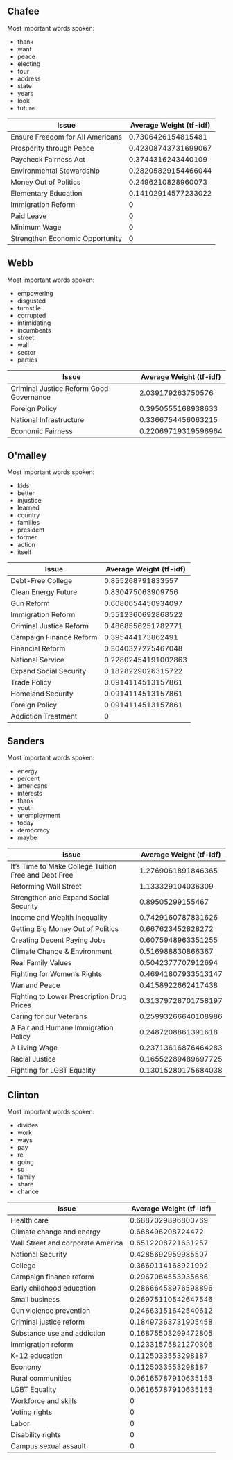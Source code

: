 

## Chafee
Most important words spoken:
  - thank
  - want
  - peace
  - electing
  - four
  - address
  - state
  - years
  - look
  - future


 |              Issue              | Average Weight (tf-idf) | 
 | -------------------------------- | ----------------------- | 
 | Ensure Freedom for All Americans | 0.7306426154815481      | 
 | Prosperity through Peace         | 0.42308743731699067     | 
 | Paycheck Fairness Act            | 0.3744316243440109      | 
 | Environmental Stewardship        | 0.28205829154466044     | 
 | Money Out of Politics            | 0.2496210828960073      | 
 | Elementary Education             | 0.14102914577233022     | 
 | Immigration Reform               | 0                       | 
 | Paid Leave                       | 0                       | 
 | Minimum Wage                     | 0                       | 
 | Strengthen Economic Opportunity  | 0                       | 


## Webb
Most important words spoken:
  - empowering
  - disgusted
  - turnstile
  - corrupted
  - intimidating
  - incumbents
  - street
  - wall
  - sector
  - parties


 |                  Issue                  | Average Weight (tf-idf) | 
 | --------------------------------------- | ----------------------- | 
 | Criminal Justice Reform Good Governance | 2.039179263750576       | 
 | Foreign Policy                          | 0.3950555168938633      | 
 | National Infrastructure                 | 0.3366754456063215      | 
 | Economic Fairness                       | 0.22069719319596964     | 


## O'malley
Most important words spoken:
  - kids
  - better
  - injustice
  - learned
  - country
  - families
  - president
  - former
  - action
  - itself


 |          Issue          | Average Weight (tf-idf) | 
 | ----------------------- | ----------------------- | 
 | Debt-Free College       | 0.855268791833557       | 
 | Clean Energy Future     | 0.830475063909756       | 
 | Gun Reform              | 0.6080654450934097      | 
 | Immigration Reform      | 0.5512360692868522      | 
 | Criminal Justice Reform | 0.4868556251782771      | 
 | Campaign Finance Reform | 0.395444173862491       | 
 | Financial Reform        | 0.3040327225467048      | 
 | National Service        | 0.22802454191002863     | 
 | Expand Social Security  | 0.1828229026315722      | 
 | Trade Policy            | 0.0914114513157861      | 
 | Homeland Security       | 0.0914114513157861      | 
 | Foreign Policy          | 0.0914114513157861      | 
 | Addiction Treatment     | 0                       | 


## Sanders
Most important words spoken:
  - energy
  - percent
  - americans
  - interests
  - thank
  - youth
  - unemployment
  - today
  - democracy
  - maybe


 |                        Issue                        | Average Weight (tf-idf) | 
 | ---------------------------------------------------- | ----------------------- | 
 | It’s Time to Make College Tuition Free and Debt Free | 1.2769061891846365      | 
 | Reforming Wall Street                                | 1.133329104036309       | 
 | Strengthen and Expand Social Security                | 0.89505299155467        | 
 | Income and Wealth Inequality                         | 0.7429160787831626      | 
 | Getting Big Money Out of Politics                    | 0.667623452828272       | 
 | Creating Decent Paying Jobs                          | 0.6075948963351255      | 
 | Climate Change & Environment                         | 0.516988830866367       | 
 | Real Family Values                                   | 0.5042377707912694      | 
 | Fighting for Women’s Rights                          | 0.46941807933513147     | 
 | War and Peace                                        | 0.4158922662417438      | 
 | Fighting to Lower Prescription Drug Prices           | 0.31379728701758197     | 
 | Caring for our Veterans                              | 0.25993266640108986     | 
 | A Fair and Humane Immigration Policy                 | 0.2487208861391618      | 
 | A Living Wage                                        | 0.23713616876464283     | 
 | Racial Justice                                       | 0.16552289489697725     | 
 | Fighting for LGBT Equality                           | 0.13015280175684038     | 


## Clinton
Most important words spoken:
  - divides
  - work
  - ways
  - pay
  - re
  - going
  - so
  - family
  - share
  - chance


 |               Issue               | Average Weight (tf-idf) | 
 | --------------------------------- | ----------------------- | 
 | Health care                       | 0.6887029896800769      | 
 | Climate change and energy         | 0.668496208724472       | 
 | Wall Street and corporate America | 0.6512208721631257      | 
 | National Security                 | 0.4285692959985507      | 
 | College                           | 0.3669114168921992      | 
 | Campaign finance reform           | 0.2967064553935686      | 
 | Early childhood education         | 0.28666458976598896     | 
 | Small business                    | 0.26975110542647546     | 
 | Gun violence prevention           | 0.24663151642540612     | 
 | Criminal justice reform           | 0.18497363731905458     | 
 | Substance use and addiction       | 0.16875503299472805     | 
 | Immigration reform                | 0.12331575821270306     | 
 | K-12 education                    | 0.1125033553298187      | 
 | Economy                           | 0.1125033553298187      | 
 | Rural communities                 | 0.06165787910635153     | 
 | LGBT Equality                     | 0.06165787910635153     | 
 | Workforce and skills              | 0                       | 
 | Voting rights                     | 0                       | 
 | Labor                             | 0                       | 
 | Disability rights                 | 0                       | 
 | Campus sexual assault             | 0                       | 